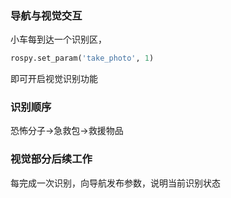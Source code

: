 ### 导航与视觉交互

小车每到达一个识别区，
```python
rospy.set_param('take_photo', 1)
```
即可开启视觉识别功能

### 识别顺序

恐怖分子->急救包->救援物品

### 视觉部分后续工作

每完成一次识别，向导航发布参数，说明当前识别状态
